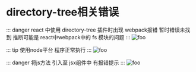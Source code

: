 # directory-tree相关错误

::: danger
 react 中使用 directory-tree 插件时出现 webpack报错
 暂时错误未找到 推断可能是 react中webpack中的 fs 模块的问题
:::
<img :src="$withBase('/image-20220125162714728(1).png')" alt="foo">

::: tip
使用node平台 程序正常执行
:::
<img :src="$withBase('/image-20220125162843327(1).png')" alt="foo">

::: danger
将js方法 引入至 jsx组件中 有报错提示
:::
<img :src="$withBase('/image-20220125162958593(1).png')" alt="foo">
